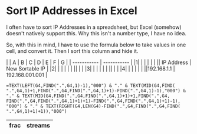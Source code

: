 # Sort IP Addresses in Excel

I often have to sort IP Addresses in a spreadsheet, but Excel (somehow) doesn't natively support this.  Why this isn't a number type, I have no idea.

So, with this in mind, I have to use the formula below to take values in one cell, and convert it.  Then I sort this column and hide it.

|  |  A | B | C | D | E | F | G |
| ----------- | ----------- |
|1| | | | | | ||  IP Address    |  New Sortable IP |
|2| | | | | | || | |
|3| | | | | | || | |
|4| | | | | | ||192.168.1.1  |  192.168.001.001 |

```
=TEXT(LEFT(G4,FIND(".",G4,1)-1),"000") & "." & TEXT(MID(G4,FIND( ".",G4,1)+1,FIND(".",G4,FIND(".",G4,1)+1)-FIND(".",G4,1)-1),"000") & "." & TEXT(MID(G4,FIND(".",G4,FIND(".",G4,1)+1)+1,FIND(".",G4, FIND(".",G4,FIND(".",G4,1)+1)+1)-FIND(".",G4,FIND(".",G4,1)+1)-1), "000") & "." & TEXT(RIGHT(G4,LEN(G4)-FIND(".",G4,FIND(".",G4,FIND( ".",G4,1)+1)+1)),"000")
```
| frac      | streams |
| ----------- | ----------- |
